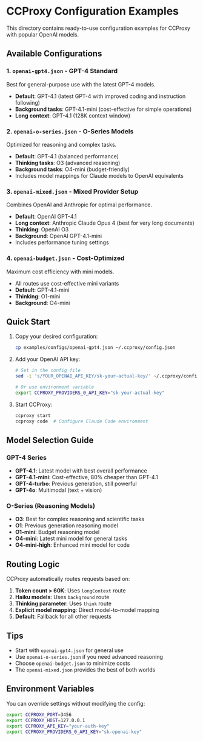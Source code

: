 # CCProxy Configuration Examples

This directory contains ready-to-use configuration examples for CCProxy with popular OpenAI models.

## Available Configurations

### 1. `openai-gpt4.json` - GPT-4 Standard
Best for general-purpose use with the latest GPT-4 models.
- **Default**: GPT-4.1 (latest GPT-4 with improved coding and instruction following)
- **Background tasks**: GPT-4.1-mini (cost-effective for simple operations)
- **Long context**: GPT-4.1 (128K context window)

### 2. `openai-o-series.json` - O-Series Models
Optimized for reasoning and complex tasks.
- **Default**: GPT-4.1 (balanced performance)
- **Thinking tasks**: O3 (advanced reasoning)
- **Background tasks**: O4-mini (budget-friendly)
- Includes model mappings for Claude models to OpenAI equivalents

### 3. `openai-mixed.json` - Mixed Provider Setup
Combines OpenAI and Anthropic for optimal performance.
- **Default**: OpenAI GPT-4.1
- **Long context**: Anthropic Claude Opus 4 (best for very long documents)
- **Thinking**: OpenAI O3
- **Background**: OpenAI GPT-4.1-mini
- Includes performance tuning settings

### 4. `openai-budget.json` - Cost-Optimized
Maximum cost efficiency with mini models.
- All routes use cost-effective mini variants
- **Default**: GPT-4.1-mini
- **Thinking**: O1-mini
- **Background**: O4-mini

## Quick Start

1. Copy your desired configuration:
   ```bash
   cp examples/configs/openai-gpt4.json ~/.ccproxy/config.json
   ```

2. Add your OpenAI API key:
   ```bash
   # Set in the config file
   sed -i 's/YOUR_OPENAI_API_KEY/sk-your-actual-key/' ~/.ccproxy/config.json
   
   # Or use environment variable
   export CCPROXY_PROVIDERS_0_API_KEY="sk-your-actual-key"
   ```

3. Start CCProxy:
   ```bash
   ccproxy start
   ccproxy code  # Configure Claude Code environment
   ```

## Model Selection Guide

### GPT-4 Series
- **GPT-4.1**: Latest model with best overall performance
- **GPT-4.1-mini**: Cost-effective, 80% cheaper than GPT-4.1
- **GPT-4-turbo**: Previous generation, still powerful
- **GPT-4o**: Multimodal (text + vision)

### O-Series (Reasoning Models)
- **O3**: Best for complex reasoning and scientific tasks
- **O1**: Previous generation reasoning model
- **O1-mini**: Budget reasoning model
- **O4-mini**: Latest mini model for general tasks
- **O4-mini-high**: Enhanced mini model for code

## Routing Logic

CCProxy automatically routes requests based on:
1. **Token count > 60K**: Uses `longContext` route
2. **Haiku models**: Uses `background` route
3. **Thinking parameter**: Uses `think` route
4. **Explicit model mapping**: Direct model-to-model mapping
5. **Default**: Fallback for all other requests

## Tips

- Start with `openai-gpt4.json` for general use
- Use `openai-o-series.json` if you need advanced reasoning
- Choose `openai-budget.json` to minimize costs
- The `openai-mixed.json` provides the best of both worlds

## Environment Variables

You can override settings without modifying the config:
```bash
export CCPROXY_PORT=3456
export CCPROXY_HOST=127.0.0.1
export CCPROXY_API_KEY="your-auth-key"
export CCPROXY_PROVIDERS_0_API_KEY="sk-openai-key"
```